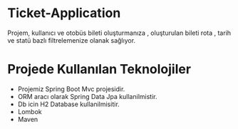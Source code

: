# Ticket-Application

Projem, kullanıcı ve otobüs bileti oluşturmanıza , oluşturulan bileti rota , tarih ve statü bazlı filtrelemenize olanak sağlıyor.

# Projede Kullanılan Teknolojiler 

- Projemiz Spring Boot Mvc projesidir.
- ORM aracı olarak Spring Data Jpa kullanilmistir.
- Db icin H2 Database kullanilmisitir.
- Lombok
- Maven
